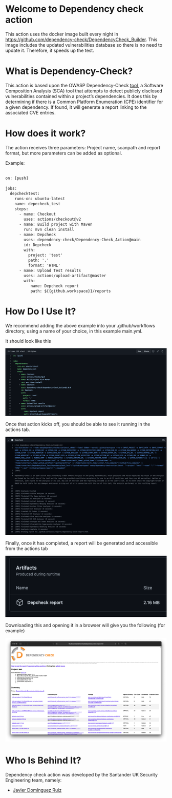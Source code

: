 
# Welcome to Dependency check action

This action uses the docker image built every night in https://github.com/dependency-check/DependencyCheck_Builder. This image includes the updated vulnerabilities database so there is no need to update it. Therefore, it speeds up the test.

# What is Dependency-Check?

This action is based upon the OWASP Dependency-Check [tool](https://owasp.org/www-project-dependency-check/), a Software Composition Analysis (SCA) tool that attempts to detect publicly disclosed vulnerabilities contained within a project’s dependencies. It does this by determining if there is a Common Platform Enumeration (CPE) identifier for a given dependency. If found, it will generate a report linking to the associated CVE entries.

# How does it work?

The action receives three parameters: Project name, scanpath and report format, but more parameters can be added as optional. 

Example:
```

on: [push]

jobs:
  depchecktest:
    runs-on: ubuntu-latest
    name: depecheck_test
    steps:
      - name: Checkout
        uses: actions/checkout@v2
      - name: Build project with Maven
        run: mvn clean install
      - name: Depcheck
        uses: dependency-check/Dependency-Check_Action@main
        id: Depcheck
        with:
          project: 'test'
          path: '.'
          format: 'HTML'    
      - name: Upload Test results
        uses: actions/upload-artifact@master
        with:
           name: Depcheck report
           path: ${{github.workspace}}/reports
```

# How Do I Use It?
We recommend adding the above example into your .github/workflows directory, using a name of your choice, in this example main.yml.

It should look like this

![](img/mainyml.png)

Once that action kicks off, you should be able to see it running in the actions tab.

![](img/actionrunning.png)

Finally, once it has completed, a report will be generated and accessible from the actions tab

![](img/report.png)

Downloading this and opening it in a browser will give you the following (for example)

![](img/output.png)

# Who Is Behind It?

Dependency check action was developed by the Santander UK Security Engineering team, namely:

- [Javier Domínguez Ruiz](https://github.com/javixeneize)